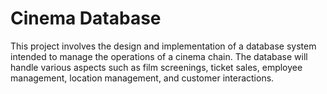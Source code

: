 # Cinema Database
 This project involves the design and implementation of a database system intended to manage the operations of a cinema chain. The database will handle various aspects such as film screenings, ticket sales, employee management, location management, and customer interactions. 
